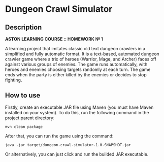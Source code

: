 # Dungeon Crawl Simulator

## Description

**ASTON LEARNING COURSE :: HOMEWORK № 1**

A learning project that imitates classic old text dungeon crawlers 
in a simplified and fully automatic format. It is a text-based, automated dungeon crawler game where a 
trio of heroes (Warrior, Mage, and Archer) faces off against various groups of enemies. The game runs 
automatically, with heroes and enemies choosing targets randomly at each turn. The game ends when the 
party is either killed by the enemies or decides to stop fighting.

## How to use

Firstly, create an executable JAR file using Maven (you must have Maven installed on your system). To do this, run the following command in the project parent directory:

`mvn clean package`

After that, you can run the game using the command:

`java -jar target/dungeon-crawl-simulator-1.0-SNAPSHOT.jar`

Or alternatively, you can just click and run the builded JAR executable.